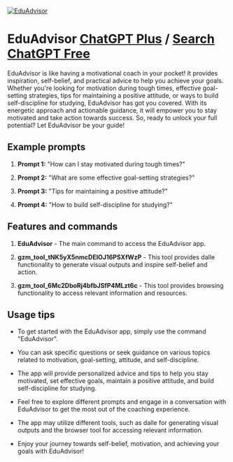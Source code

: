 
[![EduAdvisor](https://files.oaiusercontent.com/file-ujX7Ie8lcoKaZMbeooReNMsf?se=2123-10-18T15%3A18%3A48Z&sp=r&sv=2021-08-06&sr=b&rscc=max-age%3D31536000%2C%20immutable&rscd=attachment%3B%20filename%3D8acc4edb-6b6d-408d-b849-2c1d4edbe73c.png&sig=i21N8IDGzihn7Y5boTqr30vFdatSakRW%2BHI1UC1d/5s%3D)](https://chat.openai.com/g/g-RqNelnOeM-eduadvisor)

# EduAdvisor [ChatGPT Plus](https://chat.openai.com/g/g-RqNelnOeM-eduadvisor) / [Search ChatGPT Free](https://gptcall.net/index.html#/?search=EduAdvisor)

EduAdvisor is like having a motivational coach in your pocket! It provides inspiration, self-belief, and practical advice to help you achieve your goals. Whether you're looking for motivation during tough times, effective goal-setting strategies, tips for maintaining a positive attitude, or ways to build self-discipline for studying, EduAdvisor has got you covered. With its energetic approach and actionable guidance, it will empower you to stay motivated and take action towards success. So, ready to unlock your full potential? Let EduAdvisor be your guide!

## Example prompts

1. **Prompt 1:** "How can I stay motivated during tough times?"

2. **Prompt 2:** "What are some effective goal-setting strategies?"

3. **Prompt 3:** "Tips for maintaining a positive attitude?"

4. **Prompt 4:** "How to build self-discipline for studying?"

## Features and commands

1. **EduAdvisor** - The main command to access the EduAdvisor app.

2. **gzm_tool_tNK5yX5nmcDElOJ16PSXfWzP** - This tool provides dalle functionality to generate visual outputs and inspire self-belief and action.

3. **gzm_tool_6Mc2DboRj4bfbJSfP4MLzt6c** - This tool provides browsing functionality to access relevant information and resources.

## Usage tips

- To get started with the EduAdvisor app, simply use the command "EduAdvisor".

- You can ask specific questions or seek guidance on various topics related to motivation, goal-setting, attitude, and self-discipline.

- The app will provide personalized advice and tips to help you stay motivated, set effective goals, maintain a positive attitude, and build self-discipline for studying.

- Feel free to explore different prompts and engage in a conversation with EduAdvisor to get the most out of the coaching experience.

- The app may utilize different tools, such as dalle for generating visual outputs and the browser tool for accessing relevant information.

- Enjoy your journey towards self-belief, motivation, and achieving your goals with EduAdvisor!


